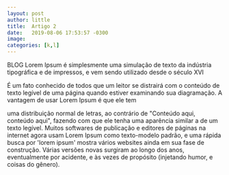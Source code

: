 ```yaml
---
layout: post
author: little
title:  Artigo 2
date:   2019-08-06 17:53:57 -0300
image: 
categories: [k,l]
---
```

BLOG Lorem Ipsum é simplesmente uma simulação de texto da indústria tipográfica e de impressos, e vem sendo utilizado desde o século XVI

É um fato conhecido de todos que um leitor se distrairá com o conteúdo de texto legível de uma página quando estiver examinando sua diagramação. A vantagem de usar Lorem Ipsum é que ele tem

uma distribuição normal de letras, ao contrário de "Conteúdo aqui, conteúdo aqui", fazendo com que ele tenha uma aparência similar a de um texto legível. Muitos softwares de publicação e editores de páginas na internet agora usam Lorem Ipsum como texto-modelo padrão, e uma rápida busca por 'lorem ipsum' mostra vários websites ainda em sua fase de construção. Várias versões novas surgiram ao longo dos anos, eventualmente por acidente, e às vezes de propósito (injetando humor, e coisas do gênero).